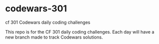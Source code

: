 # codewars-301
cf 301 Codewars daily coding challenges

This repo is for the CF 301 daily coding challenges. Each day will have a new branch made to track Codewars solutions. 